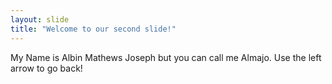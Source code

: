 ```yaml
---
layout: slide
title: "Welcome to our second slide!"
---
```

My Name is Albin Mathews Joseph but you can call me Almajo.
Use the left arrow to go back!
